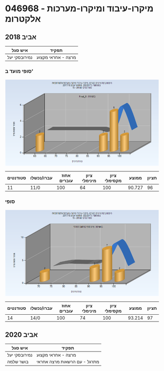 # 046968 - מיקרו-עיבוד ומיקרו-מערכות אלקטרומ

## אביב 2018

| איש סגל | תפקיד |
| ---- | ---- |
| נמירובסקי יעל | מרצה - אחראי מקצוע |

### סופי מועד ב'

![201702 Final_B](201702/Final_B.png)

| סטודנטים | עברו/נכשלו | אחוז עוברים | ציון מינימלי | ציון מקסימלי | ממוצע | חציון |
| ---- | ---- | ---- | ---- | ---- | ---- | ---- |
| 11 | 11/0 | 100 | 64 | 100 | 90.727 | 96 |

### סופי

![201702 Finals](201702/Finals.png)

| סטודנטים | עברו/נכשלו | אחוז עוברים | ציון מינימלי | ציון מקסימלי | ממוצע | חציון |
| ---- | ---- | ---- | ---- | ---- | ---- | ---- |
| 14 | 14/0 | 100 | 74 | 100 | 93.214 | 97 |

## אביב 2020

| איש סגל | תפקיד |
| ---- | ---- |
| נמירובסקי יעל | מרצה - אחראי מקצוע |
| בושר שלמה | מתרגל - עם הרשאות מרצה אחראי |

